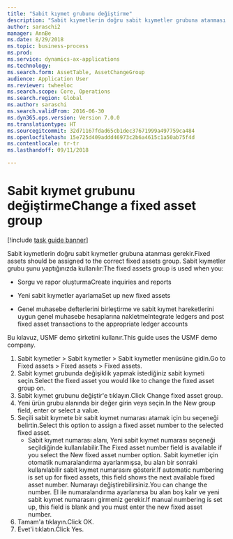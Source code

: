 ```yaml
--- 
title: "Sabit kıymet grubunu değiştirme"
description: "Sabit kıymetlerin doğru sabit kıymetler grubuna atanması gerekir."
author: saraschi2
manager: AnnBe
ms.date: 8/29/2018
ms.topic: business-process
ms.prod: 
ms.service: dynamics-ax-applications
ms.technology: 
ms.search.form: AssetTable, AssetChangeGroup
audience: Application User
ms.reviewer: twheeloc
ms.search.scope: Core, Operations
ms.search.region: Global
ms.author: saraschi
ms.search.validFrom: 2016-06-30
ms.dyn365.ops.version: Version 7.0.0
ms.translationtype: HT
ms.sourcegitcommit: 32d71167fdad65cb1dec37671999a497759ca484
ms.openlocfilehash: 15e725d409addd46973c2b6a4615c1a50ab75f4d
ms.contentlocale: tr-tr
ms.lasthandoff: 09/11/2018

---
```

# <a name="change-a-fixed-asset-group"></a><span data-ttu-id="4340d-103">Sabit kıymet grubunu değiştirme</span><span class="sxs-lookup"><span data-stu-id="4340d-103">Change a fixed asset group</span></span>

[!include [task guide banner](../../includes/task-guide-banner.md)]

<span data-ttu-id="4340d-104">Sabit kıymetlerin doğru sabit kıymetler grubuna atanması gerekir.</span><span class="sxs-lookup"><span data-stu-id="4340d-104">Fixed assets should be assigned to the correct fixed assets group.</span></span> <span data-ttu-id="4340d-105">Sabit kıymetler grubu şunu yaptığınızda kullanılır:</span><span class="sxs-lookup"><span data-stu-id="4340d-105">The fixed assets group is used when you:</span></span>

 - <span data-ttu-id="4340d-106">Sorgu ve rapor oluşturma</span><span class="sxs-lookup"><span data-stu-id="4340d-106">Create inquiries and reports</span></span>

 - <span data-ttu-id="4340d-107">Yeni sabit kıymetler ayarlama</span><span class="sxs-lookup"><span data-stu-id="4340d-107">Set up new fixed assets</span></span>

 - <span data-ttu-id="4340d-108">Genel muhasebe defterlerini birleştirme ve sabit kıymet hareketlerini uygun genel muhasebe hesaplarına nakletme</span><span class="sxs-lookup"><span data-stu-id="4340d-108">Integrate ledgers and post fixed asset transactions to the appropriate ledger accounts</span></span>

<span data-ttu-id="4340d-109">Bu kılavuz, USMF demo şirketini kullanır.</span><span class="sxs-lookup"><span data-stu-id="4340d-109">This guide uses the USMF demo company.</span></span>

1. <span data-ttu-id="4340d-110">Sabit kıymetler > Sabit kıymetler > Sabit kıymetler menüsüne gidin.</span><span class="sxs-lookup"><span data-stu-id="4340d-110">Go to Fixed assets > Fixed assets > Fixed assets.</span></span>
2. <span data-ttu-id="4340d-111">Sabit kıymet grubunda değişiklik yapmak istediğiniz sabit kıymeti seçin.</span><span class="sxs-lookup"><span data-stu-id="4340d-111">Select the fixed asset you would like to change the fixed asset group on.</span></span>
3. <span data-ttu-id="4340d-112">Sabit kıymet grubunu değiştir'e tıklayın.</span><span class="sxs-lookup"><span data-stu-id="4340d-112">Click Change fixed asset group.</span></span>
4. <span data-ttu-id="4340d-113">Yeni ürün grubu alanında bir değer girin veya seçin.</span><span class="sxs-lookup"><span data-stu-id="4340d-113">In the New group field, enter or select a value.</span></span>
5. <span data-ttu-id="4340d-114">Seçili sabit kıymete bir sabit kıymet numarası atamak için bu seçeneği belirtin.</span><span class="sxs-lookup"><span data-stu-id="4340d-114">Select this option to assign a fixed asset number to the selected fixed asset.</span></span>
    * <span data-ttu-id="4340d-115">Sabit kıymet numarası alanı, Yeni sabit kıymet numarası seçeneği seçildiğinde kullanılabilir.</span><span class="sxs-lookup"><span data-stu-id="4340d-115">The Fixed asset number field is available if you select the New fixed asset number option.</span></span>   <span data-ttu-id="4340d-116">Sabit kıymetler için otomatik numaralandırma ayarlanmışsa, bu alan bir sonraki kullanılabilir sabit kıymet numarasını gösterir.</span><span class="sxs-lookup"><span data-stu-id="4340d-116">If automatic numbering is set up for fixed assets, this field shows the next available fixed asset number.</span></span> <span data-ttu-id="4340d-117">Numarayı değiştirebilirsiniz.</span><span class="sxs-lookup"><span data-stu-id="4340d-117">You can change the number.</span></span>   <span data-ttu-id="4340d-118">El ile numaralandırma ayarlanırsa bu alan boş kalır ve yeni sabit kıymet numarasını girmeniz gerekir.</span><span class="sxs-lookup"><span data-stu-id="4340d-118">If manual numbering is set up, this field is blank and you must enter the new fixed asset number.</span></span>     
6. <span data-ttu-id="4340d-119">Tamam'a tıklayın.</span><span class="sxs-lookup"><span data-stu-id="4340d-119">Click OK.</span></span>
7. <span data-ttu-id="4340d-120">Evet'i tıklatın.</span><span class="sxs-lookup"><span data-stu-id="4340d-120">Click Yes.</span></span>


